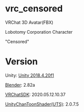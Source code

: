 # vrc_censored

VRChat 3D Avatar(FBX)

Lobotomy Corporation Character 

"Censored"

# Version

Unity: [Unity 2018.4.20f1](https://unity3d.com/unity/whats-new/2018.4.20)

[Blender](https://www.blender.org/download/): 2.82a

[VRChatSDK](https://vrchat.com/home/download): 2020.05.12.10.37

[UnityChanToonShader(UTS)](https://unity-chan.com/download/releaseNote.php?id=UTS2_0): 2.0.7.5

